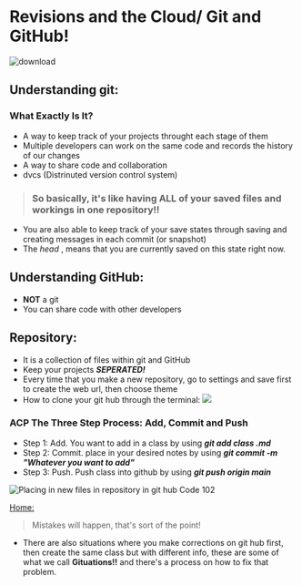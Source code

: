 # Revisions and the Cloud/ Git and GitHub!
![download](https://user-images.githubusercontent.com/108201205/176224245-8389cbc3-e320-43f3-b585-7adc117de8e5.jpg)

## Understanding git:

### What Exactly Is It?
- A way to keep track of your projects throught each stage of them
- Multiple developers can work on the same code and records the history of our changes 
- A way to share code and collaboration 
- dvcs (Distrinuted version control system)
>### So basically, it's like having **ALL** of your saved files and workings in one repository!!
- You are also able to keep track of your save states through saving and creating messages in each commit (or snapshot) 
- The *head* , means that you are currently saved on this state right now. 

## Understanding GitHub:
- **NOT** a git
- You can share code with other developers 

## Repository:
- It is a collection of files within git and GitHub
- Keep your projects ***SEPERATED!***
- Every time that you make a new repository, go to settings and save first to create the web url, then choose theme
- How to clone your git hub through the terminal: ![](https://user-images.githubusercontent.com/108201205/176253041-18cd5707-fbc4-4fed-945a-d3f476b20751.png)



### ACP The Three Step Process: Add, Commit and Push 
- Step 1: Add. You want to add in a class by using ***git add class .md***
- Step 2: Commit. place in your desired notes by using ***git commit -m "Whatever you want to add"***
- Step 3: Push. Push class into github by using ***git push origin main*** 
 
![Placing in new files in repository in git hub Code 102](https://user-images.githubusercontent.com/108201205/176253159-a4df36d4-1a3f-486d-8bc6-c6068f01c45f.png)

[Home:](https://keelen-fisher.github.io/reading-notes/)

> Mistakes will happen, that's sort of the point! 
- There are also situations where you make corrections on git hub first, then create the same class but with different info, these are some of what we call **Gituations!!** and there's a process on how to fix that problem.

